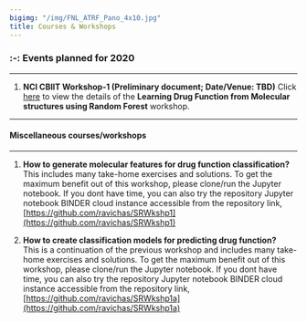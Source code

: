```yaml
---
bigimg: "/img/FNL_ATRF_Pano_4x10.jpg"
title: Courses & Workshops
---
```



### :-: Events planned for 2020 
---

1. **NCI CBIIT Workshop-1 (Preliminary document; Date/Venue: TBD)** 
   Click [here](ML2020-1) to view the details of the **Learning Drug Function from Molecular structures using Random Forest** workshop.

---

#### Miscellaneous courses/workshops 
---

1. **How to generate molecular features for drug function classification?** <br />
This includes many take-home exercises and solutions. 
To get the maximum benefit out of this workshop, please clone/run the Jupyter notebook. 
If you dont have time, you can also try the repository Jupyter notebook BINDER cloud instance 
accessible from the repository link, 
[https://github.com/ravichas/SRWkshp1](https://github.com/ravichas/SRWkshp1) 

2. **How to create classification models for predicting drug function?** <br />
This is a continuation of the previous workshop and includes many take-home exercises and solutions. 
To get the maximum benefit out of this workshop, please clone/run the Jupyter notebook. 
If you dont have time, you can also try the repository Jupyter notebook BINDER cloud instance 
accessible from the repository link, 
[https://github.com/ravichas/SRWkshp1a](https://github.com/ravichas/SRWkshp1a) 
